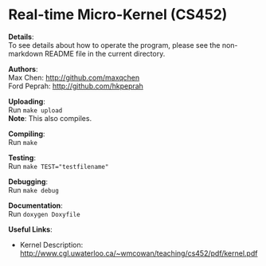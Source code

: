 Real-time Micro-Kernel (CS452)
==============================

**Details**:  
To see details about how to operate the program, please see the non-markdown README file in the current directory.  
  
**Authors**:  
Max Chen: http://github.com/maxqchen  
Ford Peprah: http://github.com/hkpeprah

**Uploading**:  
Run `make upload`  
**Note**: This also compiles.  

**Compiling**:  
Run `make`  
  
**Testing**:  
Run `make TEST="testfilename"`  
  
**Debugging**:  
Run `make debug`  

**Documentation**:  
Run `doxygen Doxyfile`  

**Useful Links**:  
* Kernel Description: http://www.cgl.uwaterloo.ca/~wmcowan/teaching/cs452/pdf/kernel.pdf
